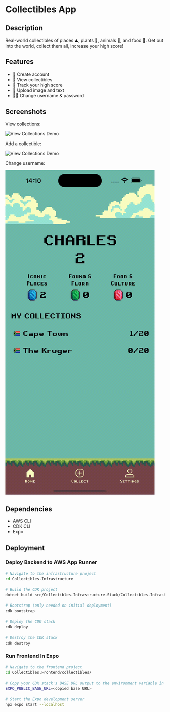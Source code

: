 # Collectibles App

## Description

Real-world collectibles of places ⛰️, plants 🌷, animals 🦁, and food 🍷.
Get out into the world, collect them all, increase your high score!

## Features

- 📲 Create account
- 🚠 View collectibles
- 💯 Track your high score 
- 📸 Upload image and text
- 👨‍🔧 Change username & password

## Screenshots

View collections:

![View Collections Demo](./gifs/viewCollections.gif)

Add a collectible:

![View Collections Demo](./gifs/addCollectible.gif)

Change username:

![View Collections Demo](./gifs/changeUsername.gif)

## Dependencies

- AWS CLI 
- CDK CLI 
- Expo

## Deployment

### Deploy Backend to AWS App Runner

```bash
# Navigate to the infrastructure project
cd Collectibles.Infrastructure

# Build the CDK project
dotnet build src/Collectibles.Infrastructure.Stack/Collectibles.Infrastructure.Stack.csproj -c Release

# Bootstrap (only needed on initial deployment)
cdk bootstrap

# Deploy the CDK stack
cdk deploy

# Destroy the CDK stack
cdk destroy
```

### Run Frontend In Expo

```bash
# Navigate to the frontend project
cd Collectibles.Frontend/collectibles/

# Copy your CDK stack's BASE URL output to the environment variable in your .env file:
EXPO_PUBLIC_BASE_URL=<copied base URL>

# Start the Expo development server
npx expo start --localhost
```


